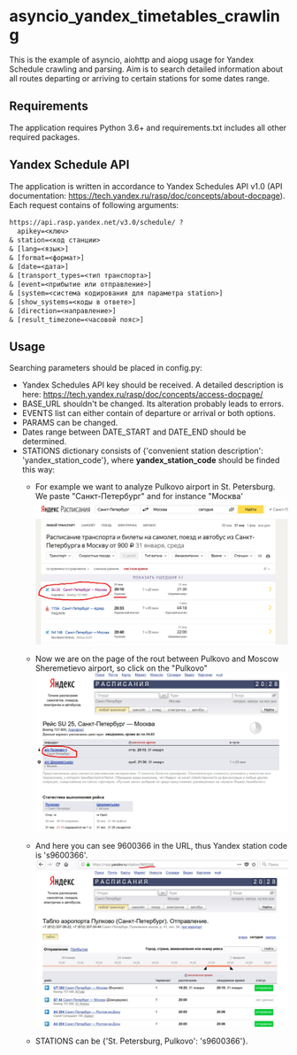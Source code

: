 # asyncio_yandex_timetables_crawling

This is the example of asyncio, aiohttp and aiopg usage for Yandex Schedule crawling and parsing. Aim is to search detailed information about all routes departing or arriving to certain stations for some dates range.
## Requirements
The application requires Python 3.6+ and requirements.txt includes all other required packages.
## Yandex Schedule API
The application is written in accordance to Yandex Schedules API v1.0 (API documentation: https://tech.yandex.ru/rasp/doc/concepts/about-docpage).
Each request contains of following arguments:
```
https://api.rasp.yandex.net/v3.0/schedule/ ?
  apikey=<ключ>
& station=<код станции>
& [lang=<язык>]
& [format=<формат>]
& [date=<дата>]
& [transport_types=<тип транспорта>]
& [event=<прибытие или отправление>]
& [system=<система кодирования для параметра station>]
& [show_systems=<коды в ответе>]
& [direction=<направление>]
& [result_timezone=<часовой пояс>]
```
## Usage
Searching parameters should be placed in config.py:
* Yandex Schedules API key should be received. A detailed description is here: <https://tech.yandex.ru/rasp/doc/concepts/access-docpage/>
* BASE_URL shouldn't be changed. Its alteration probably leads to errors.
* EVENTS list can either contain of departure or arrival or both options.
* PARAMS can be changed.
* Dates range between DATE_START and DATE_END should be determined.
* STATIONS dictionary consists of {'convenient station description': 'yandex_station_code'}, where **yandex_station_code** should be finded this way:
    * For example we want to analyze Pulkovo airport in St. Petersburg. We paste "Санкт-Петербург" and for instance "Москва'
    ![](/Screenshot_1.jpg?raw=true)
     
    * Now we are on the page of the rout between Pulkovo and Moscow Sheremetievo airport, so click on the "Pulkovo"
    ![](Screenshot_2.jpg?raw=true)
     
    * And here you can see 9600366 in the URL, thus Yandex station code is 's9600366'.
    ![](Screenshot_3.jpg?raw=true)
    * STATIONS can be {'St. Petersburg, Pulkovo': 's9600366'}.
